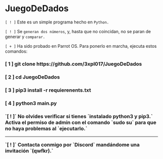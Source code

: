 # JuegoDeDados
`[ ! ]` Este es un simple programa hecho en `Python.`

`[ ! ]` Se `generan dos números`, y, hasta que no coincidan, no se paran de generar y `comparar.`

`[ + ]` Ha sido probado en Parrot OS. Para ponerlo en marcha, ejecuta estos comandos:
<h3>[ 1 ] git clone https://github.com/3xpl017/JuegoDeDados<h3>
<h3>[ 2 ] cd JuegoDeDados<h3>
<h3>[ 3 ] pip3 install -r requierenents.txt<h3>
<h3>[ 4 ] python3 main.py<h3>
`[ ! ]` No olvides verificar si tienes `instalado python3 y pip3.` Activa el permiso de admin con el comando `sudo su` para que no haya problemas al `ejecutarlo.`
<hr>
`[ ! ]` Contacta conmigo por `Discord` mandándome una invitación `(qwfkr).`
